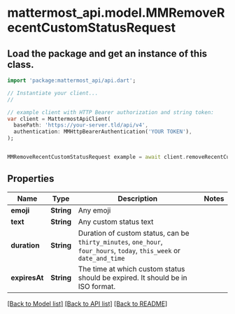 # mattermost_api.model.MMRemoveRecentCustomStatusRequest

## Load the package and get an instance of this class.
```dart
import 'package:mattermost_api/api.dart';

// Instantiate your client...
//

// example client with HTTP Bearer authorization and string token:
var client = MattermostApiClient(
  basePath: 'https://your-server.tld/api/v4',
  authentication: MMHttpBearerAuthentication('YOUR TOKEN'),
);


MMRemoveRecentCustomStatusRequest example = await client.removeRecentCustomStatusRequest.FUNCTION_THAT_RETURNS_THIS_CLASS();

```

## Properties
Name | Type | Description | Notes
------------ | ------------- | ------------- | -------------
**emoji** | **String** | Any emoji | 
**text** | **String** | Any custom status text | 
**duration** | **String** | Duration of custom status, can be `thirty_minutes`, `one_hour`, `four_hours`, `today`, `this_week` or `date_and_time` | 
**expiresAt** | **String** | The time at which custom status should be expired. It should be in ISO format. | 

[[Back to Model list]](../GENERATED_README.md#documentation-for-models) [[Back to API list]](../GENERATED_README.md#documentation-for-api-endpoints) [[Back to README]](../GENERATED_README.md)



